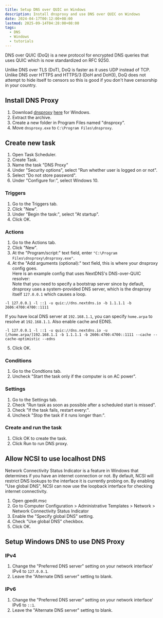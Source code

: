 ```yaml
---
title: Setup DNS over QUIC on Windows
description: Install dnsproxy and use DNS over QUIC on Windows
date: 2024-04-17T00:12:00+08:00
lastmod: 2025-09-14T04:28:00+08:00
tags:
  - DNS
  - Windows
  - tutorials
---
```

DNS over QUIC (DoQ) is a new protocol for encrypted DNS queries that uses QUIC which is now standardized on RFC 9250.

Unlike DNS over TLS (DoT), DoQ is faster as it uses UDP instead of TCP.\
Unlike DNS over HTTPS and HTTPS/3 (DoH and DoH3), DoQ does not attempt to hide itself to censors so this is good if you don't have censorship in your country.

## Install DNS Proxy
1. Download [dnsproxy](https://github.com/AdguardTeam/dnsproxy) [here](https://github.com/AdguardTeam/dnsproxy/releases/latest) for Windows.
2. Extract the archive.
3. Create a new folder in Program Files named "dnsproxy".
4. Move `dnsproxy.exe` to `C:\Program Files\dnsproxy`.

## Create new task
1. Open Task Scheduler.
2. Create Task.
3. Name the task "DNS Proxy"
4. Under "Security options", select "Run whether user is logged on or not".
5. Select "Do not store password".
6. Under "Configure for:", select Windows 10.

### Triggers
1. Go to the Triggers tab.
2. Click "New".
3. Under "Begin the task:", select "At startup".
4. Click OK.

### Actions
1. Go to the Actions tab.
2. Click "New".
3. At the "Program/script:" text field, enter `"C:\Program Files\dnsproxy\dnsproxy.exe"`.
4. At the "Add arguments (optional):" text field, this is where your dnsproxy config goes.\
Here is an example config that uses NextDNS's DNS-over-QUIC resolver:\
Note that you need to specify a bootstrap server since by default, dnsproxy uses a system-provided DNS server, which is the dnsproxy itself `127.0.0.1` which causes a loop.
```
-l 127.0.0.1 -l ::1 -u quic://dns.nextdns.io -b 1.1.1.1 -b 2606:4700:4700::1111
```
If you have local DNS server at `192.168.1.1`, you can specify `home.arpa` to resolve at `192.168.1.1`. Also enable cache and EDNS.
```
-l 127.0.0.1 -l ::1 -u quic://dns.nextdns.io -u [/home.arpa/]192.168.1.1 -b 1.1.1.1 -b 2606:4700:4700::1111 --cache --cache-optimistic --edns
```
5. Click OK.

### Conditions
1. Go to the Condtions tab.
2. Uncheck "Start the task only if the computer is on AC power".

### Settings
1. Go to the Settings tab.
2. Check "Run task as soon as possible after a scheduled start is missed".
3. Check "If the task fails, restart every:".
4. Uncheck "Stop the task if it runs longer than:".

### Create and run the task
1. Click OK to create the task.
2. Click Run to run DNS proxy.

## Allow NCSI to use localhost DNS
Network Connectivity Status Indicator is a feature in Windows that determines if you have an internet connection or not. By default, NCSI will restrict DNS lookups to the interface it is currently probing on. By enabling "Use global DNS", NCSI can now use the loopback interface for checking internet connectivity.

1. Open gpedit.msc
2. Go to Computer Configuration > Administrative Templates > Network > Network Connectivity Status Indicator
3. Enable the "Specify global DNS" setting.
4. Check "Use global DNS" checkbox.
5. Click OK.

## Setup Windows DNS to use DNS Proxy

### IPv4
1. Change the "Preferred DNS server" setting on your network interface' IPv4 to `127.0.0.1`.
2. Leave the "Alternate DNS server" setting to blank.

### IPv6
1. Change the "Preferred DNS server" setting on your network interface' IPv6 to `::1`.
2. Leave the "Alternate DNS server" setting to blank.